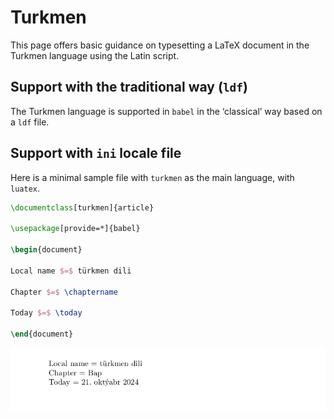 # Turkmen

This page offers basic guidance on typesetting a LaTeX document in the
Turkmen language using the Latin script.

## Support with the traditional way (`ldf`)

The Turkmen language is supported in `babel` in the ‘classical’ way
based on a `ldf` file.

## Support with `ini` locale file

Here is a minimal sample file with `turkmen` as the main language, with `luatex`.

```tex
\documentclass[turkmen]{article}

\usepackage[provide=*]{babel}

\begin{document}

Local name $=$ türkmen dili

Chapter $=$ \chaptername

Today $=$ \today

\end{document}
```

![](../media/locale-turkmen.png)